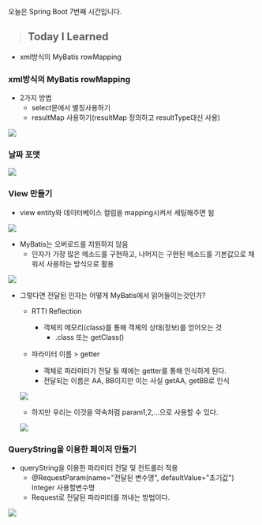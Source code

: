 오늘은 Spring Boot 7번째 시간입니다.

> ## Today I Learned
  - xml방식의 MyBatis rowMapping
  
### xml방식의 MyBatis rowMapping
  - 2가지 방법
    - select문에서 별칭사용하기
    - resultMap 사용하기(resultMap 정의하고 resultType대신 사용)

![](https://images.velog.io/images/junjun-creator/post/3c17b65b-37d4-4764-a3b6-0abc89c03a8a/%EC%8A%A4%ED%81%AC%EB%A6%B0%EC%83%B7%202021-01-07%20%EC%98%A4%ED%9B%84%202.43.29.png)

### 날짜 포맷 

![](https://images.velog.io/images/junjun-creator/post/cc621a7b-a2d3-44b6-9e90-0ed53ba8b333/%EC%8A%A4%ED%81%AC%EB%A6%B0%EC%83%B7%202021-01-07%20%EC%98%A4%ED%9B%84%202.48.58.png)

### View 만들기
  - view entity와 데이터베이스 컬럼을 mapping시켜서 세팅해주면 됨
  
![](https://images.velog.io/images/junjun-creator/post/40f225ad-3d27-4a65-9509-5df6680c122b/%EC%8A%A4%ED%81%AC%EB%A6%B0%EC%83%B7%202021-01-07%20%EC%98%A4%ED%9B%84%203.03.05.png)

  - MyBatis는 오버로드를 지원하지 않음
    - 인자가 가장 많은 메소드를 구현하고, 나머지는 구현된 메소드를 기본값으로 채워서 사용하는 방식으로 활용
    
![](https://images.velog.io/images/junjun-creator/post/b35c8696-e560-4707-bba9-e2dd2de849f2/%EC%8A%A4%ED%81%AC%EB%A6%B0%EC%83%B7%202021-01-07%20%EC%98%A4%ED%9B%84%203.49.20.png)

  - 그렇다면 전달된 인자는 어떻게 MyBatis에서 읽어들이는것인가?
    - RTTI Reflection
      - 객체의 메모리(class)를 통해 객체의 상태(정보)를 얻어오는 것
        - .class 또는 getClass()
        
    - 파라미터 이름 > getter
      - 객체로 파라미터가 전달 될 때에는 getter를 통해 인식하게 된다.
      - 전달되는 이름은 AA, BB이지만 이는 사실 getAA, getBB로 인식
      
    ![](https://images.velog.io/images/junjun-creator/post/2f903236-4e54-4072-92d3-33968c88dad5/%EC%8A%A4%ED%81%AC%EB%A6%B0%EC%83%B7%202021-01-07%20%EC%98%A4%ED%9B%84%204.06.28.png)
      
    - 하지만 우리는 이것을 약속처럼 param1,2,...으로 사용할 수 있다.
    
    ![](https://images.velog.io/images/junjun-creator/post/34ad9c10-6499-4a29-9f47-df2607b974cb/%EC%8A%A4%ED%81%AC%EB%A6%B0%EC%83%B7%202021-01-07%20%EC%98%A4%ED%9B%84%204.05.09.png)


### QueryString을 이용한 페이저 만들기
  - queryString을 이용한 파라미터 전달 및 컨트롤러 적용
    - @RequestParam(name="전달된 변수명", defaultValue="초기값") Integer 사용할변수명
    - Request로 전달된 파라미터를 꺼내는 방법이다.

![](https://images.velog.io/images/junjun-creator/post/ad09136d-ad2d-4b1a-b5c1-a4457bc1d478/%EC%8A%A4%ED%81%AC%EB%A6%B0%EC%83%B7%202021-01-07%20%EC%98%A4%ED%9B%84%204.26.07.png)
